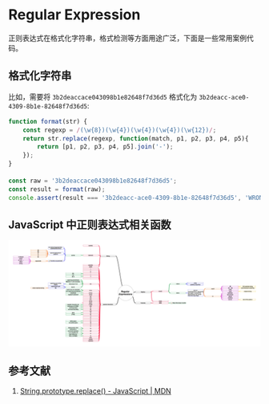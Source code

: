 # Regular Expression

正则表达式在格式化字符串，格式检测等方面用途广泛，下面是一些常用案例代码。

## 格式化字符串

比如，需要将 `3b2deaccace043098b1e82648f7d36d5` 格式化为 `3b2deacc-ace0-4309-8b1e-82648f7d36d5`:

```javascript
function format(str) {
    const regexp = /(\w{8})(\w{4})(\w{4})(\w{4})(\w{12})/;
    return str.replace(regexp, function(match, p1, p2, p3, p4, p5){
        return [p1, p2, p3, p4, p5].join('-');
    });
}

const raw = '3b2deaccace043098b1e82648f7d36d5';
const result = format(raw);
console.assert(result === '3b2deacc-ace0-4309-8b1e-82648f7d36d5', 'WRONG Format!');
```

## JavaScript 中正则表达式相关函数

![RegExp Mind Map](../../assets/regexp.jpg)

## 参考文献
1. [String.prototype.replace() - JavaScript | MDN](https://developer.mozilla.org/en-US/docs/Web/JavaScript/Reference/Global_Objects/String/replace)